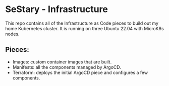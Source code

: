 # SeStary - Infrastructure

This repo contains all of the Infrastructure as Code pieces to build out my home Kubernetes cluster. It is running on three Ubuntu 22.04 with MicroK8s nodes.

## Pieces:

- Images: custom container images that are built.
- Manifests: all the components managed by ArgoCD.
- Terraform: deploys the initial ArgoCD piece and configures a few components.
